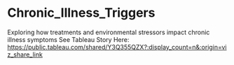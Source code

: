 # Chronic_Illness_Triggers
Exploring how treatments and environmental stressors impact chronic illness symptoms
See Tableau Story Here: https://public.tableau.com/shared/Y3Q355QZX?:display_count=n&:origin=viz_share_link
